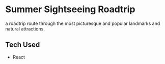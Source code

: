 # Summer Sightseeing Roadtrip #
a roadtrip route through the most picturesque and popular landmarks and natural attractions. 

## Tech Used ##
 - React 